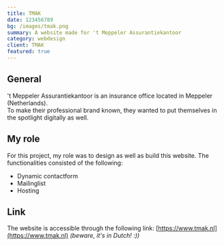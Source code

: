 ```yaml
---
title: TMAK
date: 123456789
bg: /images/tmak.png
summary: A website made for 't Meppeler Assurantiekantoor
category: webdesign
client: TMAK
featured: true
---
```

## General

't Meppeler Assurantiekantoor is an insurance office located in Meppeler (Netherlands). \
To make their professional brand known, they wanted to put themselves in the spotlight digitally as well.

## My role

For this project, my role was to design as well as build this website.
The functionalities consisted of the following:

- Dynamic contactform
- Mailinglist
- Hosting

## Link

The website is accessible through the following link: [https://www.tmak.nl](https://www.tmak.nl) *(beware, it's in Dutch! :))*

